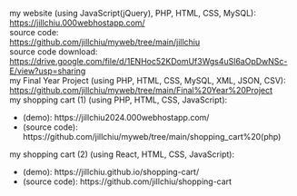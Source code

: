 my website (using JavaScript(jQuery), PHP, HTML, CSS, MySQL): <br/>
https://jillchiu.000webhostapp.com/ <br/>
source code: <br/>
https://github.com/jillchiu/myweb/tree/main/jillchiu <br/>
source code download: <br/>
https://drive.google.com/file/d/1ENHoc52KDomUf3Wgs4uSl6aOpDwNSc-E/view?usp=sharing <br/>
my Final Year Project (using PHP, HTML, CSS, MySQL, XML, JSON, CSV): <br/>
https://github.com/jillchiu/myweb/tree/main/Final%20Year%20Project <br/>
my shopping cart (1) (using PHP, HTML, CSS, JavaScript): <br/>
<ul><li>(demo): https://jillchiu2024.000webhostapp.com/</li>
<li>(source code): https://github.com/jillchiu/myweb/tree/main/shopping_cart%20(php)</li></ul>
my shopping cart (2) (using React, HTML, CSS, JavaScript): <br/>
<ul><li>(demo): https://jillchiu.github.io/shopping-cart/</li>
<li>(source code): https://github.com/jillchiu/shopping-cart</li></ul>
